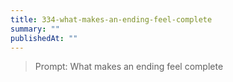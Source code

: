 ```yaml
---
title: 334-what-makes-an-ending-feel-complete
summary: ""
publishedAt: ""
---
```


> Prompt: What makes an ending feel complete

